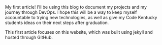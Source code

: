 My first article! I'll be using this blog to document my projects and my journey through DevOps. I hope this will be a way to keep myself accountable to trying new technologies, as well as give my Code Kentucky students ideas on their next steps after graduation.

This first article focuses on this website, which was built using jekyll and hosted through GitHub.